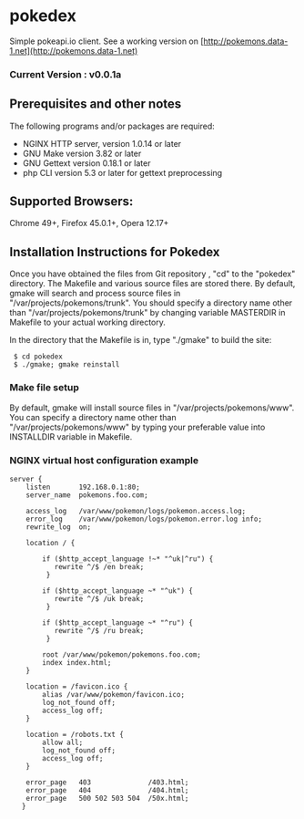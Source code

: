 # pokedex

Simple pokeapi.io client.
See a working version on [http://pokemons.data-1.net](http://pokemons.data-1.net)

### Current Version : v0.0.1a

## Prerequisites and other notes

The following programs and/or packages are required: 

* NGINX HTTP server, version 1.0.14 or later
* GNU Make version 3.82 or later
* GNU Gettext version 0.18.1 or later
* php CLI version 5.3 or later for gettext preprocessing

## Supported Browsers:
Chrome 49+, Firefox 45.0.1+, Opera 12.17+

## Installation Instructions for Pokedex
Once you have obtained the files from Git repository , "cd" to the "pokedex" directory.
The Makefile and various source files are stored there. 
By default, gmake will search and process source files in "/var/projects/pokemons/trunk". You should specify a directory name other 
than "/var/projects/pokemons/trunk" by changing variable MASTERDIR in Makefile to your actual working directory.

In the directory that the Makefile is in, type "./gmake" to build the site:

     $ cd pokedex
     $ ./gmake; gmake reinstall

### Make file setup
By default, gmake will install source files in "/var/projects/pokemons/www". You can specify a directory name other 
than "/var/projects/pokemons/www" by typing your preferable value into INSTALLDIR variable in Makefile.

### NGINX virtual host configuration example

    server {
        listen       192.168.0.1:80;
        server_name  pokemons.foo.com;

        access_log   /var/www/pokemon/logs/pokemon.access.log;
        error_log    /var/www/pokemon/logs/pokemon.error.log info;
        rewrite_log  on;

        location / {

            if ($http_accept_language !~* "^uk|^ru") {
               rewrite ^/$ /en break;
             }

            if ($http_accept_language ~* "^uk") {
               rewrite ^/$ /uk break;
             }

            if ($http_accept_language ~* "^ru") {
               rewrite ^/$ /ru break;
             }

            root /var/www/pokemon/pokemons.foo.com;
            index index.html;
        }

        location = /favicon.ico {
            alias /var/www/pokemon/favicon.ico;
            log_not_found off;
            access_log off;
        }

        location = /robots.txt {
            allow all;
            log_not_found off;
            access_log off;
        }

        error_page   403              /403.html;
        error_page   404              /404.html;
        error_page   500 502 503 504  /50x.html;
       }



